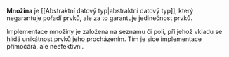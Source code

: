 **Množina** je [[Abstraktní datový typ|abstraktní datový typ]], který negarantuje pořadí prvků, ale za to garantuje jedinečnost prvků.

Implementace množiny je založena na seznamu či poli, při jehož vkladu se hlídá unikátnost prvků jeho procházením. Tím je sice implementace přímočárá, ale neefektivní.